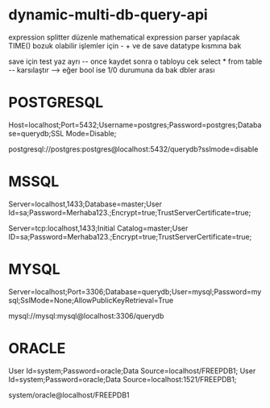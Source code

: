 # dynamic-multi-db-query-api

expression splitter düzenle
mathematical expression parser yapılacak
TIME() bozuk olabilir işlemler için - + ve de save datatype kısmına bak

save için test yaz ayrı
-- once kaydet sonra o tabloyu cek select * from table
-- karsılaştır --> eğer bool ise 1/0 durumuna da bak dbler arası


# POSTGRESQL
Host=localhost;Port=5432;Username=postgres;Password=postgres;Database=querydb;SSL Mode=Disable;

postgresql://postgres:postgres@localhost:5432/querydb?sslmode=disable

# MSSQL
Server=localhost,1433;Database=master;User Id=sa;Password=Merhaba123.;Encrypt=true;TrustServerCertificate=true;

Server=tcp:localhost,1433;Initial Catalog=master;User ID=sa;Password=Merhaba123.;Encrypt=true;TrustServerCertificate=true;

# MYSQL
Server=localhost;Port=3306;Database=querydb;User=mysql;Password=mysql;SslMode=None;AllowPublicKeyRetrieval=True

mysql://mysql:mysql@localhost:3306/querydb

# ORACLE
User Id=system;Password=oracle;Data Source=localhost/FREEPDB1;
User Id=system;Password=oracle;Data Source=localhost:1521/FREEPDB1;

system/oracle@localhost/FREEPDB1